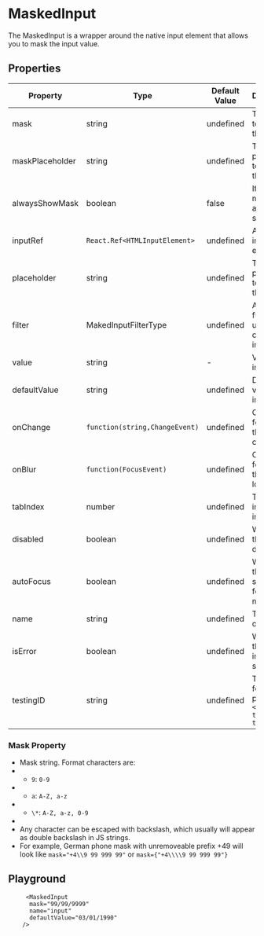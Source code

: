 # MaskedInput

The MaskedInput is a wrapper around the native input element that allows you to mask the input value.

## Properties

|Property|Type|Default Value|Description|Required|
|---|---|---|---|---|
|mask|string|undefined|The mask to use for the input|Yes|
|maskPlaceholder|string|undefined|The placeholder to use for the input|No|
|alwaysShowMask|boolean|false|If true, the mask will always be shown|No|
|inputRef|`React.Ref<HTMLInputElement>`|undefined|A ref to the input element|No|
|placeholder|string|undefined|The placeholder to use for the input|No|
|filter|MakedInputFilterType|undefined|A filter function used to clean the input value|No|
|value|string|-|Value of the input|No|
|defaultValue|string|undefined|Default value of the input|No|
|onChange|`function(string,ChangeEvent)`|undefined|Callback for when the input changes|No|
|onBlur |`function(FocusEvent)`|undefined|Callback for when the input loses focus|No|
|tabIndex|number|undefined|The tab index of the input|No|
|disabled|boolean|undefined|Whether the input is disabled|No|
|autoFocus|boolean|undefined|Whether the input should be focused on mount|No|
|name|string|undefined|The name of the input|No|
|isError|boolean|undefined|Whether the input is in an error state|No|
|testingID| string | undefined | The id used for testing purposes.<br/>`<div data-testid="my-test-id"/>` |No|


### Mask Property

   * Mask string. Format characters are:
   * * `9`: `0-9`
   * * `a`: `A-Z, a-z`
   * * `\*`: `A-Z, a-z, 0-9`
   *
   * Any character can be escaped with backslash, which usually will appear as double backslash in JS strings.
   * For example, German phone mask with unremoveable prefix +49 will look like `mask="+4\\9 99 999 99"` or `mask={"+4\\\\9 99 999 99"}`


## Playground

```tsx
     <MaskedInput
      mask="99/99/9999"
      name="input"
      defaultValue="03/01/1990"
    />
```